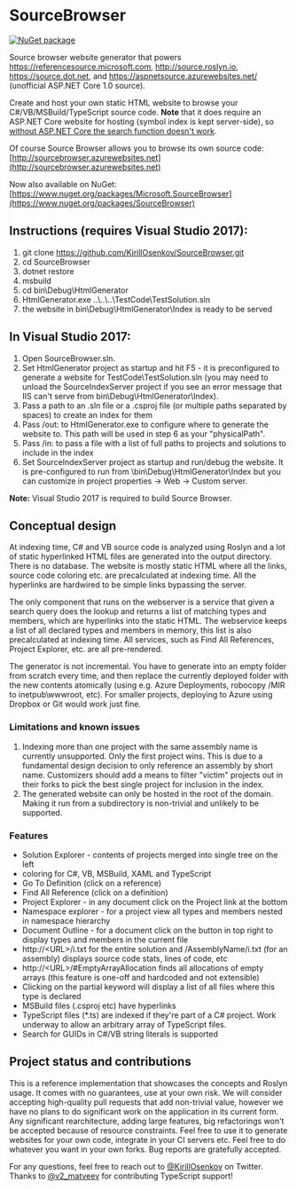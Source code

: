 # SourceBrowser

[![NuGet package](https://img.shields.io/nuget/v/SourceBrowser.svg)](https://nuget.org/packages/SourceBrowser)

Source browser website generator that powers https://referencesource.microsoft.com, http://source.roslyn.io, https://source.dot.net, and https://aspnetsource.azurewebsites.net/ (unofficial ASP.NET Core 1.0 source).

Create and host your own static HTML website to browse your C#/VB/MSBuild/TypeScript source code. **Note** that it does require an ASP.NET Core website for hosting (symbol index is kept server-side), so [without ASP.NET Core the search function doesn't work](https://github.com/KirillOsenkov/SourceBrowser/wiki/Architecture#server-side).

Of course Source Browser allows you to browse its own source code:
[http://sourcebrowser.azurewebsites.net](http://sourcebrowser.azurewebsites.net)

Now also available on NuGet:
[https://www.nuget.org/packages/Microsoft.SourceBrowser](https://www.nuget.org/packages/SourceBrowser)

## Instructions (requires Visual Studio 2017):
 1. git clone https://github.com/KirillOsenkov/SourceBrowser.git
 2. cd SourceBrowser
 3. dotnet restore
 4. msbuild
 5. cd bin\Debug\HtmlGenerator
 6. HtmlGenerator.exe ..\\..\\..\TestCode\TestSolution.sln
 7. the website in bin\Debug\HtmlGenerator\Index is ready to be served

## In Visual Studio 2017:
 1. Open SourceBrowser.sln.
 2. Set HtmlGenerator project as startup and hit F5 - it is preconfigured to generate a website for TestCode\TestSolution.sln (you may need to unload the SourceIndexServer project if you see an error message that IIS can't serve from bin\Debug\HtmlGenerator\Index). 
 3. Pass a path to an .sln file or a .csproj file (or multiple paths separated by spaces) to create an index for them
 4. Pass /out:<path> to HtmlGenerator.exe to configure where to generate the website to. This path will be used in step 6 as your "physicalPath".
 5. Pass /in:<path> to pass a file with a list of full paths to projects and solutions to include in the index
 6. Set SourceIndexServer project as startup and run/debug the website. It is pre-configured to run from \bin\Debug\HtmlGenerator\Index but you can customize in project properties -> Web -> Custom server.

**Note:** Visual Studio 2017 is required to build Source Browser.

## Conceptual design

At indexing time, C# and VB source code is analyzed using Roslyn and a lot of static hyperlinked HTML files are generated into the output directory. There is no database. The website is mostly static HTML where all the links, source code coloring etc. are precalculated at indexing time. All the hyperlinks are hardwired to be simple links bypassing the server. 

The only component that runs on the webserver is a service that given a search query does the lookup and returns a list of matching types and members, which are hyperlinks into the static HTML. The webservice keeps a list of all declared types and members in memory, this list is also precalculated at indexing time. All services, such as Find All References, Project Explorer, etc. are all pre-rendered. 

The generator is not incremental. You have to generate into an empty folder from scratch every time, and then replace the currently deployed folder with the new contents atomically (using e.g. Azure Deployments, robocopy /MIR to inetpub\\wwwroot, etc). For smaller projects, deploying to Azure using Dropbox or Git would work just fine.

### Limitations and known issues
 1. Indexing more than one project with the same assembly name is currently unsupported. Only the first project wins. This is due to a fundamental design decision to only reference an assembly by short name. Customizers should add a means to filter "victim" projects out in their forks to pick the best single project for inclusion in the index.
 2. The generated website can only be hosted in the root of the domain. Making it run from a subdirectory is non-trivial and unlikely to be supported.

### Features
* Solution Explorer - contents of projects merged into single tree on the left
* coloring for C#, VB, MSBuild, XAML and TypeScript
* Go To Definition (click on a reference)
* Find All Reference (click on a definition)
* Project Explorer - in any document click on the Project link at the bottom
* Namespace explorer - for a project view all types and members nested in namespace hierarchy
* Document Outline - for a document click on the button in top right to display types and members in the current file
* http://\<URL>/i.txt for the entire solution and /AssemblyName/i.txt (for an assembly) displays source code stats, lines of code, etc
* http://\<URL>/#EmptyArrayAllocation finds all allocations of empty arrays (this feature is one-off and hardcoded and not extensible)
* Clicking on the partial keyword will display a list of all files where this type is declared
* MSBuild files (.csproj etc) have hyperlinks
* TypeScript files (*.ts) are indexed if they're part of a C# project. Work underway to allow an arbitrary array of TypeScript files.
* Search for GUIDs in C#/VB string literals is supported

## Project status and contributions

This is a reference implementation that showcases the concepts and Roslyn usage. It comes with no guarantees, use at your own risk. We will consider accepting high-quality pull requests that add non-trivial value, however we have no plans to do significant work on the application in its current form. Any significant rearchitecture, adding large features, big refactorings won't be accepted because of resource constraints. Feel free to use it to generate websites for your own code, integrate in your CI servers etc. Feel free to do whatever you want in your own forks. Bug reports are gratefully accepted.

For any questions, feel free to reach out to [@KirillOsenkov](https://twitter.com/KirillOsenkov) on Twitter. Thanks to [@v2_matveev](https://twitter.com/v2_matveev) for contributing TypeScript support!
